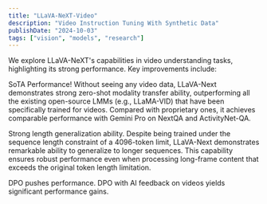 ```yaml
---
title: "LLaVA-NeXT-Video"
description: "Video Instruction Tuning With Synthetic Data"
publishDate: "2024-10-03"
tags: ["vision", "models", "research"]
---
```


We explore LLaVA-NeXT's capabilities in video understanding tasks, highlighting its strong performance. Key improvements include:

SoTA Performance! Without seeing any video data, LLaVA-Next demonstrates strong zero-shot modality transfer ability, outperforming all the existing open-source LMMs (e.g., LLaMA-VID) that have been specifically trained for videos. Compared with proprietary ones, it achieves comparable performance with Gemini Pro on NextQA and ActivityNet-QA.

Strong length generalization ability. Despite being trained under the sequence length constraint of a 4096-token limit, LLaVA-Next demonstrates remarkable ability to generalize to longer sequences. This capability ensures robust performance even when processing long-frame content that exceeds the original token length limitation.

DPO pushes performance. DPO with AI feedback on videos yields significant performance gains.
